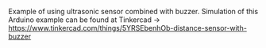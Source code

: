 
Example of using ultrasonic sensor combined with buzzer. 
Simulation of this Arduino example can be found at Tinkercad -> https://www.tinkercad.com/things/5YRSEbenhOb-distance-sensor-with-buzzer
